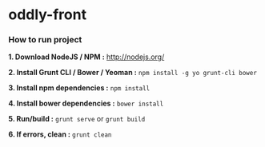 oddly-front
===========


### How to run project

**1. Download NodeJS / NPM :** http://nodejs.org/

**2. Install Grunt CLI / Bower / Yeoman :** `npm install -g yo grunt-cli bower`

**3. Install npm dependencies :** `npm install`

**4. Install bower dependencies :** `bower install`

**5. Run/build :** `grunt serve` or `grunt build`

**6. If errors, clean :** `grunt clean`
